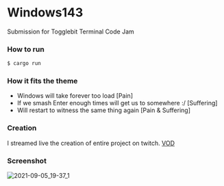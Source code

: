 # Windows143
Submission for Togglebit Terminal Code Jam

### How to run
```sh
$ cargo run
```

### How it fits the theme
- Windows will take forever too load [Pain]
- If we smash Enter enough times will get us to somewhere :/ [Suffering]
- Will restart to witness the same thing again [Pain & Suffering]


### Creation
I streamed live the creation of entire project on twitch. [VOD](https://www.twitch.tv/videos/1139641892)


### Screenshot
![2021-09-05_19-37_1](https://user-images.githubusercontent.com/26973649/132130160-81a1ef91-fb8c-4cf7-869a-5c508804c495.png)

